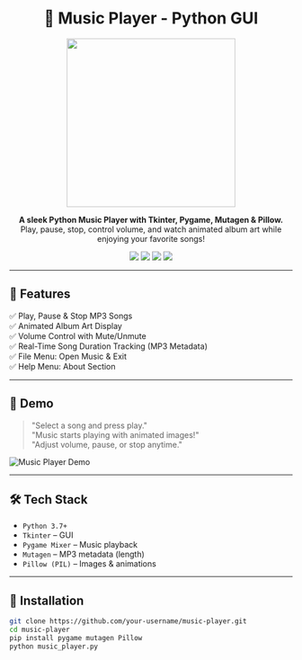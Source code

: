 <h1 align="center">🎵 Music Player - Python GUI</h1>

<p align="center">
  <img src="https://media.giphy.com/media/v1.Y2lkPWVjZjA1ZTQ3Znl1eHFvMWFoZmdxMDE1MWVpdTZ4bWJkN3lqMmpsN3ZlYWFzczU4eCZlcD12MV9naWZzX3JlbGF0ZWQmY3Q9Zw/WY98eEjo1LtC/giphy.gif" width="300"/>
</p>

<p align="center">
  <b>A sleek Python Music Player with Tkinter, Pygame, Mutagen & Pillow.</b><br>
  Play, pause, stop, control volume, and watch animated album art while enjoying your favorite songs!
</p>

<p align="center">
  <img src="https://img.shields.io/badge/Python-3.7%2B-blue?style=flat-square&logo=python"/>
  <img src="https://img.shields.io/badge/Tkinter-GUI-yellow?style=flat-square"/>
  <img src="https://img.shields.io/badge/Audio-Pygame-red?style=flat-square"/>
  <img src="https://img.shields.io/badge/Status-Working-brightgreen?style=flat-square"/>
</p>

---

## 🧠 Features

✅ Play, Pause & Stop MP3 Songs  
✅ Animated Album Art Display  
✅ Volume Control with Mute/Unmute  
✅ Real-Time Song Duration Tracking (MP3 Metadata)  
✅ File Menu: Open Music & Exit  
✅ Help Menu: About Section  

---

## 🚀 Demo

> "Select a song and press play."  
> "Music starts playing with animated images!"  
> "Adjust volume, pause, or stop anytime."  

![Music Player Demo](https://media.giphy.com/media/l0MYt5jPR6QX5pnqM/giphy.gif)  

---

## 🛠 Tech Stack

- `Python 3.7+`  
- `Tkinter` – GUI  
- `Pygame Mixer` – Music playback  
- `Mutagen` – MP3 metadata (length)  
- `Pillow (PIL)` – Images & animations  

---

## 🧩 Installation

```bash
git clone https://github.com/your-username/music-player.git
cd music-player
pip install pygame mutagen Pillow
python music_player.py
